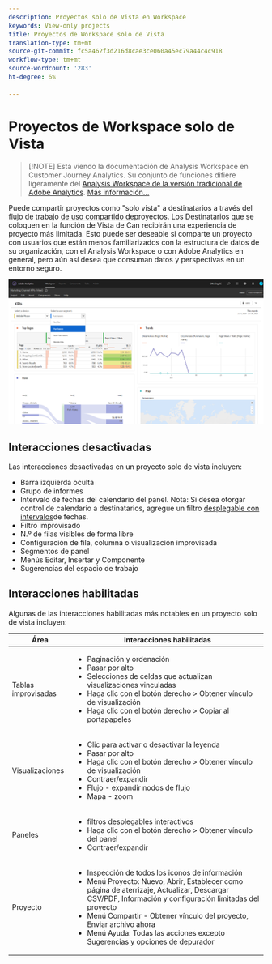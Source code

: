 ```yaml
---
description: Proyectos solo de Vista en Workspace
keywords: View-only projects
title: Proyectos de Workspace solo de Vista
translation-type: tm+mt
source-git-commit: fc5a462f3d216d8cae3ce060a45ec79a44c4c918
workflow-type: tm+mt
source-wordcount: '283'
ht-degree: 6%

---
```



# Proyectos de Workspace solo de Vista

>[!NOTE] Está viendo la documentación de Analysis Workspace en Customer Journey Analytics. Su conjunto de funciones difiere ligeramente del [Analysis Workspace de la versión tradicional de Adobe Analytics](https://docs.adobe.com/content/help/es-ES/analytics/analyze/analysis-workspace/home.html). [Más información...](/help/getting-started/cja-aa.md)

Puede compartir proyectos como &quot;solo vista&quot; a destinatarios a través del flujo de trabajo [de uso compartido de](/help/analysis-workspace/curate-share/share-projects.md)proyectos. Los Destinatarios que se coloquen en la función de Vista de Can recibirán una experiencia de proyecto más limitada. Esto puede ser deseable si comparte un proyecto con usuarios que están menos familiarizados con la estructura de datos de su organización, con el Analysis Workspace o con Adobe Analytics en general, pero aún así desea que consuman datos y perspectivas en un entorno seguro.

![](assets/view-only-project.png)

## Interacciones desactivadas

Las interacciones desactivadas en un proyecto solo de vista incluyen:

* Barra izquierda oculta
* Grupo de informes
* Intervalo de fechas del calendario del panel. Nota: Si desea otorgar control de calendario a destinatarios, agregue un filtro [desplegable con intervalos](https://docs.adobe.com/content/help/en/analytics-learn/tutorials/analysis-workspace/using-panels/using-drop-down-filters.html)de fechas.
* Filtro improvisado
* N.º de filas visibles de forma libre
* Configuración de fila, columna o visualización improvisada
* Segmentos de panel
* Menús Editar, Insertar y Componente
* Sugerencias del espacio de trabajo

## Interacciones habilitadas

Algunas de las interacciones habilitadas más notables en un proyecto solo de vista incluyen:

| Área | Interacciones habilitadas |
|---|---|
| Tablas improvisadas | <ul><li>Paginación y ordenación</li><li>Pasar por alto</li><li>Selecciones de celdas que actualizan visualizaciones vinculadas</li><li>Haga clic con el botón derecho > Obtener vínculo de visualización</li><li>Haga clic con el botón derecho > Copiar al portapapeles</li></ul> |
| Visualizaciones | <ul><li>Clic para activar o desactivar la leyenda</li><li>Pasar por alto</li><li>Haga clic con el botón derecho > Obtener vínculo de visualización</li><li>Contraer/expandir</li><li>Flujo - expandir nodos de flujo</li><li>Mapa - zoom</li></ul> |
| Paneles | <ul><li>filtros desplegables interactivos</li><li>Haga clic con el botón derecho > Obtener vínculo del panel</li><li>Contraer/expandir</li></ul> |
| Proyecto | <ul><li>Inspección de todos los iconos de información</li><li>Menú Proyecto: Nuevo, Abrir, Establecer como página de aterrizaje, Actualizar, Descargar CSV/PDF, Información y configuración limitadas del proyecto</li><li>Menú Compartir - Obtener vínculo del proyecto, Enviar archivo ahora</li><li>Menú Ayuda: Todas las acciones excepto Sugerencias y opciones de depurador</li></ul> |
